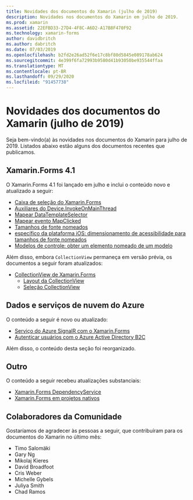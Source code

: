```yaml
---
title: Novidades dos documentos do Xamarin (julho de 2019)
description: Novidades nos documentos do Xamarin em julho de 2019.
ms.prod: xamarin
ms.assetid: 22EFBD33-27D4-4F8C-A6D2-A17B8F470F92
ms.technology: xamarin-forms
author: davidbritch
ms.author: dabritch
ms.date: 07/03/2019
ms.openlocfilehash: b2fd2e26ad52f6e17c8bf80d5845e089178ab624
ms.sourcegitcommit: 4e399f6fa72993b9580d41b93050be935544ffaa
ms.translationtype: MT
ms.contentlocale: pt-BR
ms.lasthandoff: 09/29/2020
ms.locfileid: "91457738"
---
```

# <a name="xamarin-docs-whats-new-july-2019"></a>Novidades dos documentos do Xamarin (julho de 2019)

Seja bem-vindo(a) às novidades nos documentos do Xamarin para julho de 2019. Listados abaixo estão alguns dos documentos recentes que publicamos.

## <a name="xamarinforms-41"></a>Xamarin.Forms 4.1

O Xamarin.Forms 4.1 foi lançado em julho e inclui o conteúdo novo e atualizado a seguir:

- [Caixa de seleção do Xamarin.Forms](~/xamarin-forms/user-interface/checkbox.md)
- [Auxiliares do Device.InvokeOnMainThread](~/xamarin-forms/platform/device.md#interact-with-the-ui-from-background-threads)
- [Mapear DataTemplateSelector](~/xamarin-forms/user-interface/map/pins.md#choose-item-appearance-at-runtime)
- [Mapear evento MapClicked](~/xamarin-forms/user-interface/map/map.md#map-clicks)
- [Tamanhos de fonte nomeados](~/xamarin-forms/user-interface/text/fonts.md#named-font-sizes)
- [específico da plataforma iOS: dimensionamento de acessibilidade para tamanhos de fonte nomeados](~/xamarin-forms/platform/ios/named-font-size-scaling.md)
- [Modelos de controle: obter um elemento nomeado de um modelo](~/xamarin-forms/app-fundamentals/templates/control-template.md#get-a-named-element-from-a-template)

Além disso, embora `CollectionView` permaneça em versão prévia, os documentos a seguir foram atualizados:

- [CollectionView de Xamarin.Forms](~/xamarin-forms/user-interface/collectionview/index.md)
  - [Layout da CollectionView](~/xamarin-forms/user-interface/collectionview/layout.md)
  - [Seleção CollectionView](~/xamarin-forms/user-interface/collectionview/selection.md)

## <a name="data--azure-cloud-services"></a>Dados e serviços de nuvem do Azure

O conteúdo a seguir é novo ou atualizado:

- [Serviço do Azure SignalR com o Xamarin.Forms](../xamarin-forms/data-cloud/azure-services/azure-signalr.md)
- [Autenticar usuários com o Azure Active Directory B2C](~/xamarin-forms/data-cloud/authentication/azure-ad-b2c.md)

Além disso, o conteúdo desta seção foi reorganizado.

## <a name="other"></a>Outro

O conteúdo a seguir recebeu atualizações substanciais:

- [Xamarin.Forms DependencyService](../xamarin-forms/app-fundamentals/dependency-service/index.md)
- [Xamarin.Forms em projetos nativos](../xamarin-forms/platform/native-forms.md)

## <a name="community-contributors"></a>Colaboradores da Comunidade

Gostaríamos de agradecer às pessoas a seguir, que contribuíram para os documentos do Xamarin no último mês:

- Timo Salomäki
- Gary Ng
- Mikolaj Kieres
- David Broadfoot
- Cris Weber
- Michelle Gybels
- Juliya Smith
- Chad Ramos